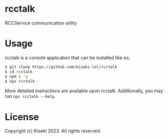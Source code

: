 # rcctalk
RCCService communication utility

# Usage
rcctalk is a console application that can be installed like so;

```sh
$ git clone https://github.com/kiseki-lol/rcctalk
$ cd rcctalk
$ npm i -g
$ npx rcctalk
```

More detailed instructions are available upon rcctalk. Additionally, you may run `npx rcctalk --help`.

# License

Copyright (c) Kiseki 2023. All rights reserved.